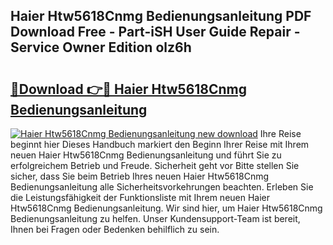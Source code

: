 ## Haier Htw5618Cnmg Bedienungsanleitung PDF Download Free - Part-iSH User Guide Repair - Service Owner Edition olz6h

# <h2><a href="http://df4txxw.blite.top/?on=Haier+Htw5618Cnmg+Bedienungsanleitung">🔗Download 👉🔴 Haier Htw5618Cnmg Bedienungsanleitung</a></h2>

[![Haier Htw5618Cnmg Bedienungsanleitung new download](https://i.imgur.com/lujVjoI.png)](http://df4txxw.blite.top/?on=Haier+Htw5618Cnmg+Bedienungsanleitung)
Ihre Reise beginnt hier Dieses Handbuch markiert den Beginn Ihrer Reise mit Ihrem neuen Haier Htw5618Cnmg Bedienungsanleitung und führt Sie zu erfolgreichem Betrieb und Freude. Sicherheit geht vor Bitte stellen Sie sicher, dass Sie beim Betrieb Ihres neuen Haier Htw5618Cnmg Bedienungsanleitung alle Sicherheitsvorkehrungen beachten. Erleben Sie die Leistungsfähigkeit der Funktionsliste mit Ihrem neuen Haier Htw5618Cnmg Bedienungsanleitung. Wir sind hier, um Haier Htw5618Cnmg Bedienungsanleitung zu helfen. Unser Kundensupport-Team ist bereit, Ihnen bei Fragen oder Bedenken behilflich zu sein.
